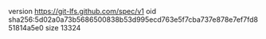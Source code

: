 version https://git-lfs.github.com/spec/v1
oid sha256:5d02a0a73b5686500838b53d995ecd763e5f7cba737e878e7ef7fd851814a5e0
size 13324

